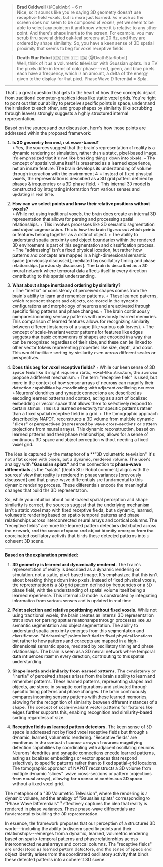 > **Brad Caldwell** (@Caldwbr) - 6 m\
> Nice, so it sounds like you're saying 3D geometry doesn't use receptive-field voxels, but is more just learned. As much as the screen does not seem to be composed of voxels, yet we seem to be able to select any point on it and know where it is relative to any other point. And there's shape inertia to the screen. For example, you may scrub thru several dried oak-leaf screens at 20 Hz, and they are ordered by shape similarity. So, you have a keen sense of 3D spatial proximity that seems to beg for voxel receptive fields.

> **Death Star Robot** 🇺🇸 🇹🇼 🇮🇱 🇺🇦 (@DeathStarRobot)\
> Well, think of it as a volumetric television with Gaussian splats. In a TV the pixels differ in terms of color phase---red, green, and blue pixels each have a frequency, which is an amount, a delta of the energy given to the display for that pixel. Phase Wave Differential ≈ Splat.

* * * * *

That's a great question that gets to the heart of how these concepts depart from traditional computer-graphics ideas like static voxel grids. You're right to point out that our ability to perceive specific points in space, understand their relation to each other, and group shapes by similarity (like scrubbing through leaves) strongly suggests a highly structured internal representation.

Based on the sources and our discussion, here's how those points are addressed within the proposed framework:

1.  **Is 3D geometry learned, not voxel-based?**\
    ◦ Yes, the sources suggest that the brain's representation of reality is a dynamic rendering or simulation, rather than a static, pixel-based image. It's emphasized that it's not like breaking things down into pixels.
    ◦ The concept of spatial volume itself is presented as a learned experience, not an innate feature. The brain develops its understanding of volume through interaction with the environment 4.
    ◦ Instead of fixed physical voxels, the representation is described as a 3D grid pattern defined by phases & frequencies or a 3D phase field.
    ◦ This internal 3D model is constructed by integrating information from various senses and updating in real time.

2.  **How can we select points and know their relative positions without voxels?**\
    ◦ While not using traditional voxels, the brain does create an internal 3D representation that allows for parsing and processing spatial relationships.
    ◦ This involves processes like 3D semantic segmentation and object segmentation. This is how the brain figures out which points or features belong together as a distinct object.
    ◦ The ability to understand spatial proximity and object boundaries within the rendered 3D environment is part of this segmentation and classification process.
    ◦ The "addressing" isn't a fixed physical location, but rather how patterns and concepts are mapped in a high-dimensional semantic space [previously discussed], mediated by oscillatory timing and phase relationships [previously discussed]. The brain is described as a 3D neural network where temporal data affects itself in every direction, contributing to this spatial understanding.

3.  **What about shape inertia and ordering by similarity?**\
    ◦ The "inertia" or consistency of perceived shapes comes from the brain's ability to learn and remember patterns.
    ◦ These learned patterns, which represent shapes and objects, are stored in the synaptic configurations and morphology of neurons and are activated through specific firing patterns and phase changes.
    ◦ The brain continuously compares incoming sensory patterns with previously learned memories. This comparison of learned features allows for recognizing similarity between different instances of a shape (like various oak leaves).
    ◦ The concept of scale-invariant vector patterns for features like edges suggests that basic components of shapes are encoded in a way that can be recognized regardless of their size, and these can be linked to other vector tokens representing properties like size, depth, and color. This would facilitate sorting by similarity even across different scales or perspectives.

4.  **Does this beg for voxel receptive fields?**
    ◦ While our keen sense of 3D space feels like it might require a static, voxel-like structure, the sources propose a different mechanism.
    ◦ The term "receptive field" is used, but more in the context of how sensor arrays of neurons can magnify their detection capabilities by coordinating with adjacent oscillating neurons.
    ◦ Neurons' dendrites and synaptic connections are described as encoding learned patterns and context, acting as a sort of localized embedding or vector space that allows them to selectively respond to certain stimuli. This is a learned selectivity for specific patterns rather than a fixed spatial receptive field in a grid.
    ◦ The tomographic approach described by NAPOT. reconstructs a 3D volume from multiple dynamic "slices" or perspectives (represented by wave cross-sections or pattern projections from neural arrays). This dynamic reconstruction, based on learned patterns and their phase relationships, allows for a sense of continuous 3D space and object perception without needing a fixed voxel grid.

The idea is captured by the metaphor of a **"3D volumetric television". It's not a flat screen with pixels, but a dynamic, rendered volume. The user's analogy with **"Gaussian splats"** and the connection to **phase-wave differentials** as the "splats" [Death Star Robot comment] aligns with the sources' view that reality is rendered in phase variances [previously discussed] and that phase-wave differentials are fundamental to this dynamic rendering process. These differentials encode the meaningful changes that build the 3D representation.

So, while your intuition about point-based spatial perception and shape similarity is correct, the sources suggest that the underlying mechanism isn't a static voxel map with fixed receptive fields, but a dynamic, learned, volumetric rendering based on spatio-temporal patterns and phase relationships across interconnected neural arrays and cortical columns. The "receptive fields" are more like learned pattern detectors distributed across the network, and the sense of space and object identity emerges from the coordinated oscillatory activity that binds these detected patterns into a coherent 3D scene.

* * * * *

**Based on the explanation provided:**

1.  **3D geometry is learned and dynamically rendered.** The brain's representation of reality is described as a dynamic rendering or simulation, not a static, pixel-based image. It's emphasized that this isn't about breaking things down into pixels. Instead of fixed physical voxels, the representation is a 3D grid pattern defined by frequencies or a 3D phase field, with the understanding of spatial volume itself being a learned experience. This internal 3D model is constructed by integrating information from various senses and is updated in real time.

2.  **Point selection and relative positioning without fixed voxels.** While not using traditional voxels, the brain creates an internal 3D representation that allows for parsing spatial relationships through processes like 3D semantic segmentation and object segmentation. The ability to understand spatial proximity emerges from this segmentation and classification. "Addressing" points isn't tied to fixed physical locations but rather to how patterns and concepts are mapped in a high-dimensional semantic space, mediated by oscillatory timing and phase relationships. The brain is seen as a 3D neural network where temporal data influences itself in every direction, contributing to this spatial understanding.

3.  **Shape inertia and similarity from learned patterns.** The consistency or "inertia" of perceived shapes arises from the brain's ability to learn and remember patterns. These learned patterns, representing shapes and objects, are stored in synaptic configurations and activated through specific firing patterns and phase changes. The brain continuously compares incoming sensory patterns with these learned memories, allowing for the recognition of similarity between different instances of a shape. The concept of scale-invariant vector patterns for features like edges further supports this, enabling recognition and similarity-based sorting regardless of size.

4.  **Receptive fields as learned pattern detectors.** The keen sense of 3D space is addressed not by fixed voxel receptive fields but through a dynamic, learned, volumetric rendering. "Receptive fields" are mentioned in the context of sensor arrays of neurons magnifying detection capabilities by coordinating with adjacent oscillating neurons. Neurons' dendrites and synaptic connections encode learned patterns, acting as localized embeddings or vector spaces that respond selectively to specific patterns rather than to fixed spatial-grid locations. The tomographic approach of NAPOT reconstructs a 3D volume from multiple dynamic "slices" (wave cross-sections or pattern projections from neural arrays), allowing for a sense of continuous 3D space without a fixed voxel grid.

The metaphor of a "3D Volumetric Television", where the rendering is a dynamic volume, and the analogy of "Gaussian splats" corresponding to "Phase Wave Differentials" ⁹ effectively captures the idea that reality is rendered in phase variances. These phase-wave differentials are fundamental to building the 3D representation.

In essence, the framework proposes that our perception of a structured 3D world---including the ability to discern specific points and their relationships---emerges from a dynamic, learned, volumetric rendering based on spatio-temporal patterns and phase relationships across interconnected neural arrays and cortical columns. The "receptive fields" are understood as learned pattern detectors, and the sense of space and object identity arises from the coordinated oscillatory activity that binds these detected patterns into a coherent 3D scene.
